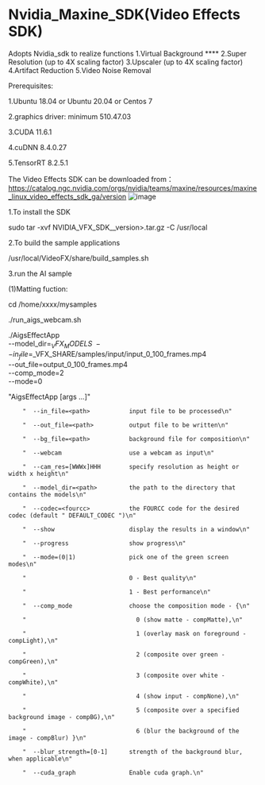 # Nvidia_Maxine_SDK(Video Effects SDK)
Adopts Nvidia_sdk to realize functions
1.Virtual Background ****
2.Super Resolution (up to 4X scaling factor)
3.Upscaler (up to 4X scaling factor)
4.Artifact Reduction
5.Video Noise Removal



Prerequisites:

1.Ubuntu 18.04 or Ubuntu 20.04 or Centos 7

2.graphics driver: minimum 510.47.03

3.CUDA 11.6.1

4.cuDNN 8.4.0.27

5.TensorRT 8.2.5.1


The Video Effects SDK can be downloaded from：https://catalog.ngc.nvidia.com/orgs/nvidia/teams/maxine/resources/maxine_linux_video_effects_sdk_ga/version
![image](https://user-images.githubusercontent.com/51230137/199392568-2b662728-f20c-4427-ac17-a163fa5d937a.png)

1.To install the SDK

sudo tar -xvf NVIDIA_VFX_SDK_<OS>_version>.tar.gz -C /usr/local

2.To build the sample applications

/usr/local/VideoFX/share/build_samples.sh

3.run the AI sample

(1)Matting fuction: 

cd /home/xxxx/mysamples

./run_aigs_webcam.sh

./AigsEffectApp \
        --model_dir=$_VFX_MODELS \
        --in_file=$_VFX_SHARE/samples/input/input_0_100_frames.mp4 \
        --out_file=output_0_100_frames.mp4 \
        --comp_mode=2 \
        --mode=0
        
"AigsEffectApp [args ...]"

        "  --in_file=<path>           input file to be processed\n"

        "  --out_file=<path>          output file to be written\n"

        "  --bg_file=<path>           background file for composition\n"

        "  --webcam                   use a webcam as input\n"

        "  --cam_res=[WWWx]HHH        specify resolution as height or width x height\n"

        "  --model_dir=<path>         the path to the directory that contains the models\n"

        "  --codec=<fourcc>           the FOURCC code for the desired codec (default " DEFAULT_CODEC ")\n"

        "  --show                     display the results in a window\n"

        "  --progress                 show progress\n"

        "  --mode=(0|1)               pick one of the green screen modes\n"

        "                             0 - Best quality\n"

        "                             1 - Best performance\n"

        "  --comp_mode                choose the composition mode - {\n"

        "                               0 (show matte - compMatte),\n"

        "                               1 (overlay mask on foreground - compLight),\n"

        "                               2 (composite over green - compGreen),\n"

        "                               3 (composite over white - compWhite),\n"

        "                               4 (show input - compNone),\n"

        "                               5 (composite over a specified background image - compBG),\n"

        "                               6 (blur the background of the image - compBlur) }\n"

        "  --blur_strength=[0-1]      strength of the background blur, when applicable\n"

        "  --cuda_graph               Enable cuda graph.\n"
 

